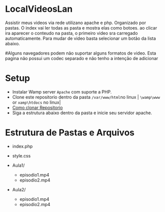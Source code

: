 # LocalVideosLan
Assistir meus videos via rede utilizano apache  e php. Organizado por pastas.
O index vai ler todas as pasta e mostra elas como botoes.
ao clicar ira aparecer o conteudo na pasta, o primeiro video sra carregado automaticamente.
Para mudar de video basta selecionar um botão da lista abaixo.

#Alguns navegadores podem não suportar alguns formatos de video. Esta pagina não possui um codec separado e não tenho a intenção de adicionar

# Setup
 - Instalar Wamp server  `Apache` com suporte a PHP. 
 -  Clone este repositorio dentro da pasta `/var/www/html`no linux | `\wamp\www`  or `xamp\htdocs` no linux|  
 -  [Como clonar Repositorio](https://docs.github.com/pt/repositories/creating-and-managing-repositories/cloning-a-repository)
 -  Siga a estrutura abaixo dentro da pasta e inicie seu servidor apache.
  

# Estrutura de Pastas e Arquivos

- index.php
- style.css



- Aula1/
  - episodio1.mp4
  - episodio2.mp4

- Aula2/
  - episodio1.mp4
  - episodio2.mp4

   
  
